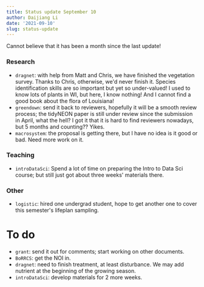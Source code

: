 ```yaml
---
title: Status update September 10 
author: Daijiang Li
date: '2021-09-10'
slug: status-update
---
```


Cannot believe that it has been a month since the last update!

### Research

- `dragnet`: with help from Matt and Chris, we have finished the vegetation survey. Thanks to Chris, otherwise, we'd never finish it. Species identification skills are so important but yet so under-valued! I used to know lots of plants in WI, but here, I know nothing! And I cannot find a good book about the flora of Louisiana!
- `greendown`: send it back to reviewers, hopefully it will be a smooth review process; the tidyNEON paper is still under review since the submission in April, what the hell? I got it that it is hard to find reviewers nowadays, but 5 months and counting?? Yikes.
- `macrosystem`: the proposal is getting there, but I have no idea is it good or bad. Need more work on it.

### Teaching
 
- `introDataSci`: Spend a lot of time on preparing the Intro to Data Sci course; but still just got about three weeks' materials there.

### Other

- `logistic`: hired one undergrad student, hope to get another one to cover this semester's lifeplan sampling.


# To do

- `grant`: send it out for comments; start working on other documents.
- `BoRRCS`: get the NOI in.
- `dragnet`: need to finish treatment, at least disturbance. We may add nutrient at the beginning of the growing season.
- `introDataSci`: develop materials for 2 more weeks.

